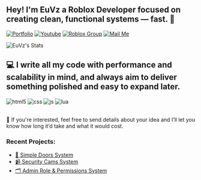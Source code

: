 ## Hey! I'm EuVz a Roblox Developer focused on creating clean, functional systems — fast. 🚀

[![Portfolio](https://img.shields.io/badge/website-000000?style=for-the-badge&logo=About.me&logoColor=white)]([https://euvzportfolio.vercel.app/])
[![Youtube](https://img.shields.io/badge/YouTube-FF0000?style=for-the-badge&logo=youtube&logoColor=white)](https://www.youtube.com/@euvizinnho)
[![Roblox Group](https://img.shields.io/badge/Slack-4A154B?style=for-the-badge&logo=slack&logoColor=white)](https://www.roblox.com/pt/communities/900841263/Kize-Studios#!/about)
[![Mail Me](https://img.shields.io/badge/Gmail-D14836?style=for-the-badge&logo=gmail&logoColor=white)](mailto:euvizinnho@gmail.com?subject=Project%20Inquiry&body=Hello,%20I%20have%20a%20project%20I'd%20like%20to%20discuss%20with%20you.%20Would%20you%20be%20available%20to%20work%20on%20it?)

![EuVz's Stats](https://github-readme-stats.vercel.app/api?username=WizzyPC)


## 💻 I write all my code with performance and scalability in mind, and always aim to deliver something polished and easy to expand later.

<div style="display: inline_block">
  <img align="center" alt="html5" src="https://img.shields.io/badge/HTML5-E34F26?style=for-the-badge&logo=html5&logoColor=white" />
  <img align="center" alt="css" src="https://img.shields.io/badge/CSS3-1572B6?style=for-the-badge&logo=css3&logoColor=white" />
  <img align="center" alt="js" src="https://img.shields.io/badge/JavaScript-F7DF1E?style=for-the-badge&logo=javascript&logoColor=black" />
  <img align="center" alt="lua" src="https://img.shields.io/badge/Lua-2C2D72?style=for-the-badge&logo=lua&logoColor=white" />
</div><br/>

💸 If you're interested, feel free to send details about your idea and I’ll let you know how long it’d take and what it would cost.

### Recent Projects:
- [🚪 Simple Doors System](https://euvzportfolio.vercel.app/projects/simpledoors-system)<br/>
- [📹 Security Cams System](https://euvzportfolio.vercel.app/projects/securitycams-system)<br/>
- [🗂️ Admin Role & Permissions System](https://euvzportfolio.vercel.app/projects/adminrole-permissions-system)<br/>

